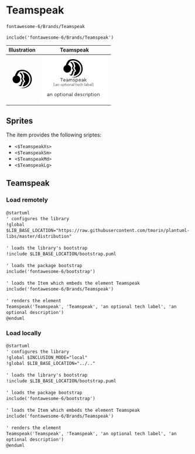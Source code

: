 # Teamspeak


```text
fontawesome-6/Brands/Teamspeak
```

```text
include('fontawesome-6/Brands/Teamspeak')
```



| Illustration | Teamspeak |
| :---: | :---: |
| ![illustration for Illustration](../../fontawesome-6/Brands/Teamspeak.png) | ![illustration for Teamspeak](../../fontawesome-6/Brands/Teamspeak.Local.png) |



## Sprites
The item provides the following sriptes:

- `<$TeamspeakXs>`
- `<$TeamspeakSm>`
- `<$TeamspeakMd>`
- `<$TeamspeakLg>`





## Teamspeak

### Load remotely
```plantuml
@startuml
' configures the library
!global $LIB_BASE_LOCATION="https://raw.githubusercontent.com/tmorin/plantuml-libs/master/distribution"

' loads the library's bootstrap
!include $LIB_BASE_LOCATION/bootstrap.puml

' loads the package bootstrap
include('fontawesome-6/bootstrap')

' loads the Item which embeds the element Teamspeak
include('fontawesome-6/Brands/Teamspeak')

' renders the element
Teamspeak('Teamspeak', 'Teamspeak', 'an optional tech label', 'an optional description')
@enduml
```

### Load locally
```plantuml
@startuml
' configures the library
!global $INCLUSION_MODE="local"
!global $LIB_BASE_LOCATION="../.."

' loads the library's bootstrap
!include $LIB_BASE_LOCATION/bootstrap.puml

' loads the package bootstrap
include('fontawesome-6/bootstrap')

' loads the Item which embeds the element Teamspeak
include('fontawesome-6/Brands/Teamspeak')

' renders the element
Teamspeak('Teamspeak', 'Teamspeak', 'an optional tech label', 'an optional description')
@enduml
```

